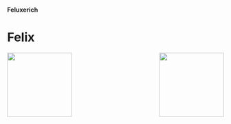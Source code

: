 #### Feluxerich
# Felix

<img align=left height=150px src="https://github-readme-stats.vercel.app/api?username=Feluxerich&hide=prs,contributed_to&count_private=true&include_all_commits=true&show_icons=false&theme=synthwave">
<img align=right height=150px src="https://github-readme-stats.vercel.app/api/top-langs?username=Feluxerich&layout=compact&count_private=true&theme=synthwave">
